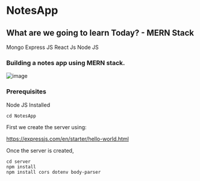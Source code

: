 # NotesApp

## What are we going to learn Today? - MERN Stack
Mongo
Express JS
React Js
Node JS

### Building a notes app using MERN stack.

![image](https://user-images.githubusercontent.com/56730716/206151675-944718aa-5376-41a6-89e2-c2a7e888c79c.png)



### Prerequisites
Node JS Installed


```
cd NotesApp
```


First we create the server using:

https://expressjs.com/en/starter/hello-world.html

Once the server is created,
```
cd server
npm install
npm install cors dotenv body-parser
```

